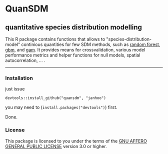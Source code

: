# QuanSDM
## quantitative species distribution modelling


This R package contains functions that allows to "species-distribution-model" continious quantities for few SDM methods, such as 
[random forest](http://cran.r-project.org/web/packages/randomForest/index.html),
[gbm](http://cran.r-project.org/web/packages/dismo/index.html), and
[gam](http://cran.r-project.org/web/packages/mgcv/index.html). It provides means for crossvalidation, various model performance metrics and helper functions for null models, spatial autocorrelation, ... .

----

### Installation
just issue
```
devtools::install_github("quansdm", "janhoo")
```
you may need to (`install.packages("devtools")`) first.

Done.






### License

This package is licensed to you under the terms of the [GNU AFFERO GENERAL PUBLIC LICENSE](http://choosealicense.com/licenses/agpl-3.0/) version 3.0 or higher.
